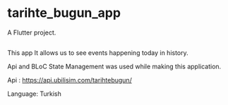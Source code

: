 # tarihte_bugun_app

A Flutter project.

## 

This app It allows us to see events happening today in history.

Api and BLoC State Management was used while making this application.

Api : https://api.ubilisim.com/tarihtebugun/

Language: Turkish
